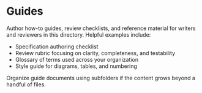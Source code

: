 # Guides

Author how-to guides, review checklists, and reference material for writers and
reviewers in this directory. Helpful examples include:

- Specification authoring checklist
- Review rubric focusing on clarity, completeness, and testability
- Glossary of terms used across your organization
- Style guide for diagrams, tables, and numbering

Organize guide documents using subfolders if the content grows beyond a handful
of files.
